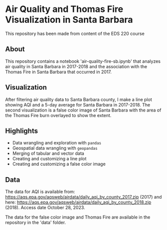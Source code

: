 # Air Quality and Thomas Fire Visualization in Santa Barbara
This repository has been made from content of the EDS 220 course

## About
This repository contains a notebook 'air-quality-fire-sb.ipynb' that analyzes air quality in Santa Barbara in 2017-2018 and the association with the Thomas Fire in Santa Barbara that occurred in 2017.

## Visualization
After filtering air quality data to Santa Barbara county, I make a line plot showing AQI and a 5-day average for Santa Barbara in 2017-2018. The second visualization is a false color image of Santa Barbara with the area of the Thomas Fire burn overlayed to show the extent. 

## Highlights
 
  - Data wrangling and exploration with `pandas`
  - Geospatial data wrangling with `geopandas`
  - Merging of tabular and vector data
  - Creating and customizing a line plot
  - Creating and customizing a false color image

## Data
The data for AQI is available from: https://aqs.epa.gov/aqsweb/airdata/daily_aqi_by_county_2017.zip (2017) and here: https://aqs.epa.gov/aqsweb/airdata/daily_aqi_by_county_2018.zip (2018). Access date October 28, 2023. 

The data for the false color image and Thomas Fire are available in the repository in the 'data' folder.
